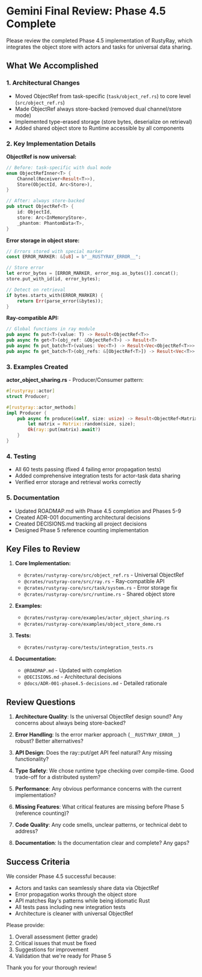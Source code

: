 # Gemini Final Review: Phase 4.5 Complete

Please review the completed Phase 4.5 implementation of RustyRay, which integrates the object store with actors and tasks for universal data sharing.

## What We Accomplished

### 1. Architectural Changes
- Moved ObjectRef from task-specific (`task/object_ref.rs`) to core level (`src/object_ref.rs`)
- Made ObjectRef always store-backed (removed dual channel/store mode)
- Implemented type-erased storage (store bytes, deserialize on retrieval)
- Added shared object store to Runtime accessible by all components

### 2. Key Implementation Details

**ObjectRef is now universal:**
```rust
// Before: task-specific with dual mode
enum ObjectRefInner<T> {
    Channel(Receiver<Result<T>>),
    Store(ObjectId, Arc<Store>),
}

// After: always store-backed
pub struct ObjectRef<T> {
    id: ObjectId,
    store: Arc<InMemoryStore>,
    _phantom: PhantomData<T>,
}
```

**Error storage in object store:**
```rust
// Errors stored with special marker
const ERROR_MARKER: &[u8] = b"__RUSTYRAY_ERROR__";

// Store error
let error_bytes = [ERROR_MARKER, error_msg.as_bytes()].concat();
store.put_with_id(id, error_bytes);

// Detect on retrieval
if bytes.starts_with(ERROR_MARKER) {
    return Err(parse_error(&bytes));
}
```

**Ray-compatible API:**
```rust
// Global functions in ray module
pub async fn put<T>(value: T) -> Result<ObjectRef<T>>
pub async fn get<T>(obj_ref: &ObjectRef<T>) -> Result<T>
pub async fn put_batch<T>(values: Vec<T>) -> Result<Vec<ObjectRef<T>>>
pub async fn get_batch<T>(obj_refs: &[ObjectRef<T>]) -> Result<Vec<T>>
```

### 3. Examples Created

**actor_object_sharing.rs** - Producer/Consumer pattern:
```rust
#[rustyray::actor]
struct Producer;

#[rustyray::actor_methods]
impl Producer {
    pub async fn produce(&self, size: usize) -> Result<ObjectRef<Matrix>> {
        let matrix = Matrix::random(size, size);
        Ok(ray::put(matrix).await?)
    }
}
```

### 4. Testing
- All 60 tests passing (fixed 4 failing error propagation tests)
- Added comprehensive integration tests for actor-task data sharing
- Verified error storage and retrieval works correctly

### 5. Documentation
- Updated ROADMAP.md with Phase 4.5 completion and Phases 5-9
- Created ADR-001 documenting architectural decisions
- Created DECISIONS.md tracking all project decisions
- Designed Phase 5 reference counting implementation

## Key Files to Review

1. **Core Implementation:**
   - `@crates/rustyray-core/src/object_ref.rs` - Universal ObjectRef
   - `@crates/rustyray-core/src/ray.rs` - Ray-compatible API
   - `@crates/rustyray-core/src/task/system.rs` - Error storage fix
   - `@crates/rustyray-core/src/runtime.rs` - Shared object store

2. **Examples:**
   - `@crates/rustyray-core/examples/actor_object_sharing.rs`
   - `@crates/rustyray-core/examples/object_store_demo.rs`

3. **Tests:**
   - `@crates/rustyray-core/tests/integration_tests.rs`

4. **Documentation:**
   - `@ROADMAP.md` - Updated with completion
   - `@DECISIONS.md` - Architectural decisions
   - `@docs/ADR-001-phase4.5-decisions.md` - Detailed rationale

## Review Questions

1. **Architecture Quality**: Is the universal ObjectRef design sound? Any concerns about always being store-backed?

2. **Error Handling**: Is the error marker approach (`__RUSTYRAY_ERROR__`) robust? Better alternatives?

3. **API Design**: Does the ray::put/get API feel natural? Any missing functionality?

4. **Type Safety**: We chose runtime type checking over compile-time. Good trade-off for a distributed system?

5. **Performance**: Any obvious performance concerns with the current implementation?

6. **Missing Features**: What critical features are missing before Phase 5 (reference counting)?

7. **Code Quality**: Any code smells, unclear patterns, or technical debt to address?

8. **Documentation**: Is the documentation clear and complete? Any gaps?

## Success Criteria

We consider Phase 4.5 successful because:
- Actors and tasks can seamlessly share data via ObjectRef
- Error propagation works through the object store
- API matches Ray's patterns while being idiomatic Rust
- All tests pass including new integration tests
- Architecture is cleaner with universal ObjectRef

Please provide:
1. Overall assessment (letter grade)
2. Critical issues that must be fixed
3. Suggestions for improvement
4. Validation that we're ready for Phase 5

Thank you for your thorough review!